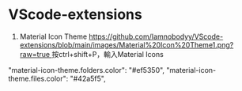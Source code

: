 # VScode-extensions
1. Material Icon Theme
[https://github.com/Iamnobodyy/VScode-extensions/blob/main/images/Material%20Icon%20Theme1.png?raw=true
](https://github.com/Iamnobodyy/VScode-extensions/blob/main/images/Material%20Icon%20Theme1.png?raw=true)
   按ctrl+shift+P，輸入Material Icons

"material-icon-theme.folders.color": "#ef5350",
"material-icon-theme.files.color": "#42a5f5",
